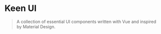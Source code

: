 # Keen UI

> A collection of essential UI components written with Vue and inspired by Material Design.

